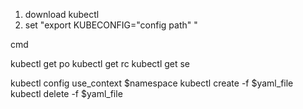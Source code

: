 

1. download kubectl 
2. set "export KUBECONFIG="config path" "

cmd

kubectl get po
kubectl get rc
kubectl get se

kubectl config use_context $namespace
kubectl create -f $yaml_file
kubectl delete -f $yaml_file
